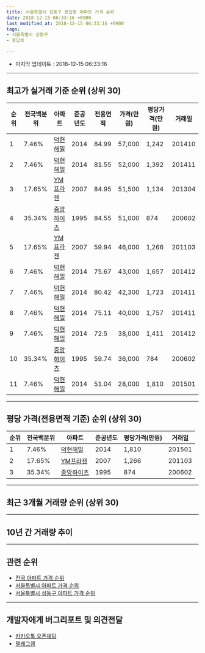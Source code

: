 ```yaml
---
title: 서울특별시 성동구 용답동 아파트 가격 순위
date: 2018-12-15 06:33:16 +0900
last_modified_at: 2018-12-15 06:33:16 +0900
tags:
- 서울특별시 성동구
- 용답동

---
```


* 마지막 업데이트 : 2018-12-15 06:33:16

---

## 최고가 실거래 기준 순위 (상위 30)


|순위|전국백분위|아파트|준공년도|전용면적|가격(만원)|평당가격(만원)|거래일|
|---|---|---|---|---|---|---|---|
|1|7.46%|[덕현해밀](https://search.naver.com/search.naver?query=%EC%84%9C%EC%9A%B8%ED%8A%B9%EB%B3%84%EC%8B%9C+%EC%84%B1%EB%8F%99%EA%B5%AC+%EC%9A%A9%EB%8B%B5%EB%8F%99+%EB%8D%95%ED%98%84%ED%95%B4%EB%B0%80)|2014|84.99|57,000|1,242|201410|
|2|7.46%|[덕현해밀](https://search.naver.com/search.naver?query=%EC%84%9C%EC%9A%B8%ED%8A%B9%EB%B3%84%EC%8B%9C+%EC%84%B1%EB%8F%99%EA%B5%AC+%EC%9A%A9%EB%8B%B5%EB%8F%99+%EB%8D%95%ED%98%84%ED%95%B4%EB%B0%80)|2014|81.55|52,000|1,392|201411|
|3|17.65%|[YM프라젠](https://search.naver.com/search.naver?query=%EC%84%9C%EC%9A%B8%ED%8A%B9%EB%B3%84%EC%8B%9C+%EC%84%B1%EB%8F%99%EA%B5%AC+%EC%9A%A9%EB%8B%B5%EB%8F%99+YM%ED%94%84%EB%9D%BC%EC%A0%A0)|2007|84.95|51,500|1,134|201304|
|4|35.34%|[중앙하이츠](https://search.naver.com/search.naver?query=%EC%84%9C%EC%9A%B8%ED%8A%B9%EB%B3%84%EC%8B%9C+%EC%84%B1%EB%8F%99%EA%B5%AC+%EC%9A%A9%EB%8B%B5%EB%8F%99+%EC%A4%91%EC%95%99%ED%95%98%EC%9D%B4%EC%B8%A0)|1995|84.55|51,000|874|200602|
|5|17.65%|[YM프라젠](https://search.naver.com/search.naver?query=%EC%84%9C%EC%9A%B8%ED%8A%B9%EB%B3%84%EC%8B%9C+%EC%84%B1%EB%8F%99%EA%B5%AC+%EC%9A%A9%EB%8B%B5%EB%8F%99+YM%ED%94%84%EB%9D%BC%EC%A0%A0)|2007|59.94|46,000|1,266|201103|
|6|7.46%|[덕현해밀](https://search.naver.com/search.naver?query=%EC%84%9C%EC%9A%B8%ED%8A%B9%EB%B3%84%EC%8B%9C+%EC%84%B1%EB%8F%99%EA%B5%AC+%EC%9A%A9%EB%8B%B5%EB%8F%99+%EB%8D%95%ED%98%84%ED%95%B4%EB%B0%80)|2014|75.67|43,000|1,657|201412|
|7|7.46%|[덕현해밀](https://search.naver.com/search.naver?query=%EC%84%9C%EC%9A%B8%ED%8A%B9%EB%B3%84%EC%8B%9C+%EC%84%B1%EB%8F%99%EA%B5%AC+%EC%9A%A9%EB%8B%B5%EB%8F%99+%EB%8D%95%ED%98%84%ED%95%B4%EB%B0%80)|2014|80.42|42,300|1,723|201411|
|8|7.46%|[덕현해밀](https://search.naver.com/search.naver?query=%EC%84%9C%EC%9A%B8%ED%8A%B9%EB%B3%84%EC%8B%9C+%EC%84%B1%EB%8F%99%EA%B5%AC+%EC%9A%A9%EB%8B%B5%EB%8F%99+%EB%8D%95%ED%98%84%ED%95%B4%EB%B0%80)|2014|75.11|40,000|1,757|201411|
|9|7.46%|[덕현해밀](https://search.naver.com/search.naver?query=%EC%84%9C%EC%9A%B8%ED%8A%B9%EB%B3%84%EC%8B%9C+%EC%84%B1%EB%8F%99%EA%B5%AC+%EC%9A%A9%EB%8B%B5%EB%8F%99+%EB%8D%95%ED%98%84%ED%95%B4%EB%B0%80)|2014|72.5|38,000|1,411|201412|
|10|35.34%|[중앙하이츠](https://search.naver.com/search.naver?query=%EC%84%9C%EC%9A%B8%ED%8A%B9%EB%B3%84%EC%8B%9C+%EC%84%B1%EB%8F%99%EA%B5%AC+%EC%9A%A9%EB%8B%B5%EB%8F%99+%EC%A4%91%EC%95%99%ED%95%98%EC%9D%B4%EC%B8%A0)|1995|59.74|36,000|784|200602|
|11|7.46%|[덕현해밀](https://search.naver.com/search.naver?query=%EC%84%9C%EC%9A%B8%ED%8A%B9%EB%B3%84%EC%8B%9C+%EC%84%B1%EB%8F%99%EA%B5%AC+%EC%9A%A9%EB%8B%B5%EB%8F%99+%EB%8D%95%ED%98%84%ED%95%B4%EB%B0%80)|2014|51.04|28,000|1,810|201501|


---

## 평당 가격(전용면적 기준) 순위 (상위 30)


|순위|전국백분위|아파트|준공년도|평당가격(만원)|거래일|
|---|---|---|---|---|---|
|1|7.46%|[덕현해밀](https://search.naver.com/search.naver?query=%EC%84%9C%EC%9A%B8%ED%8A%B9%EB%B3%84%EC%8B%9C+%EC%84%B1%EB%8F%99%EA%B5%AC+%EC%9A%A9%EB%8B%B5%EB%8F%99+%EB%8D%95%ED%98%84%ED%95%B4%EB%B0%80)|2014|1,810|201501|
|2|17.65%|[YM프라젠](https://search.naver.com/search.naver?query=%EC%84%9C%EC%9A%B8%ED%8A%B9%EB%B3%84%EC%8B%9C+%EC%84%B1%EB%8F%99%EA%B5%AC+%EC%9A%A9%EB%8B%B5%EB%8F%99+YM%ED%94%84%EB%9D%BC%EC%A0%A0)|2007|1,266|201103|
|3|35.34%|[중앙하이츠](https://search.naver.com/search.naver?query=%EC%84%9C%EC%9A%B8%ED%8A%B9%EB%B3%84%EC%8B%9C+%EC%84%B1%EB%8F%99%EA%B5%AC+%EC%9A%A9%EB%8B%B5%EB%8F%99+%EC%A4%91%EC%95%99%ED%95%98%EC%9D%B4%EC%B8%A0)|1995|874|200602|


---

## 최근 3개월 거래량 순위 (상위 30)


<div style="width:100%;">
    <canvas id="deal_count_ranking" height="250"></canvas>
</div>


<script>
new Chart(document.getElementById("deal_count_ranking"), {
    type: 'horizontalBar',
    data: {
        labels: ['중앙하이츠', 'YM프라젠', '덕현해밀'],
        datasets: [{
            label: '실거래 수',
            data: [1, 1, 1],
            borderColor: "rgba(255, 0, 128, 1)",
            backgroundColor: "rgba(255, 0, 128, 0.5)",
            fill: false,
        }]
    },
    options: {
        responsive: true,
        title: {
            display: true,
            text: '최근 3개월 거래량 순위'
        },
        tooltips: {
            mode: 'index',
            intersect: false,
            callbacks: {
                title: function(tooltipItems, data) {
                    return "실거래 수:";
                },
                label: function(tooltipItem, data) {
                    return data.labels[tooltipItem.index] + ": " + tooltipItem.xLabel;
                }
            }
        },
        hover: {
            mode: 'nearest',
            intersect: true
        },
        scales: {
            xAxes: [{
                display: true,
                scaleLabel: {
                    display: true,
                    labelString: '실거래 수'
                },
                ticks: {
                    suggestedMin: 0,
                }
            }],
            yAxes: [{
                display: true,
                ticks: {
                    autoSkip: false,
                    callback: function(value, index, values) {
                        if (value.length > 15)
                            return value.substr(0, 13) + "...";
                        else
                            return value;
                    }
                },
                scaleLabel: {
                    display: false,
                }
            }]
        }
    }
});

</script>


---

## 10년 간 거래량 추이


<div style="width:100%;">
    <canvas id="deal_progress" height="250"></canvas>
</div>

<script>
new Chart(document.getElementById("deal_progress"), {
    type: 'line',
    data: {
        labels: ['200812','200901','200902','200903','200904','200905','200906','200907','200908','200909','200910','200911','200912','201001','201002','201003','201004','201005','201006','201007','201008','201009','201010','201011','201012','201101','201102','201103','201104','201105','201106','201107','201108','201109','201110','201111','201112','201201','201202','201203','201204','201205','201206','201207','201208','201209','201210','201211','201212','201301','201302','201303','201304','201305','201306','201307','201308','201309','201310','201311','201312','201401','201402','201403','201404','201405','201406','201407','201408','201409','201410','201411','201412','201501','201502','201503','201504','201505','201506','201507','201508','201509','201510','201511','201512','201601','201602','201603','201604','201605','201606','201607','201608','201609','201610','201611','201612','201701','201702','201703','201704','201705','201706','201707','201708','201709','201710','201711','201712','201801','201802','201803','201804','201805','201806','201807','201808','201809','201810','201811','201812'],
        datasets: [{
            label: '실거래 수',
            pointRadius: 1,
            data: [0, 0, 1, 0, 0, 2, 1, 0, 1, 0, 0, 0, 0, 0, 2, 0, 1, 0, 0, 0, 0, 0, 0, 0, 0, 0, 0, 4, 1, 2, 0, 3, 1, 2, 1, 0, 0, 0, 0, 0, 1, 0, 0, 0, 0, 1, 0, 0, 0, 0, 0, 0, 1, 1, 1, 1, 1, 1, 1, 1, 0, 0, 1, 0, 0, 0, 2, 1, 1, 0, 5, 11, 7, 1, 2, 3, 2, 4, 2, 6, 3, 2, 5, 2, 0, 1, 0, 3, 0, 1, 6, 4, 2, 1, 0, 0, 0, 0, 2, 3, 0, 0, 3, 1, 1, 4, 1, 3, 0, 2, 2, 5, 0, 1, 0, 2, 1, 3, 3, 0, 0],
            borderColor: "rgba(255, 201, 14, 1)",
            backgroundColor: "rgba(255, 201, 14, 0.5)",
            fill: true,
        }]
    },
    options: {
        responsive: true,
        title: {
            display: true,
            text: '10년간 거래량 추이'
        },
        tooltips: {
            mode: 'index',
            intersect: false,
        },
        hover: {
            mode: 'nearest',
            intersect: true
        },
        scales: {
            xAxes: [{
                display: true,
                scaleLabel: {
                    display: true,
                    labelString: '년/월'
                }
            }],
            yAxes: [{
                display: true,
                ticks: {
                    suggestedMin: 0,
                },
                scaleLabel: {
                    display: true,
                    labelString: '실거래 수'
                }
            }]
        }
    }
});

</script>


---

## 관련 순위

- [전국 아파트 가격 순위](https://inasie.github.io/apt-ranking/전국)
- [서울특별시 아파트 가격 순위](https://inasie.github.io/apt-ranking/서울특별시)
- [서울특별시 성동구 아파트 가격 순위](https://inasie.github.io/apt-ranking/서울특별시-성동구)


---

## 개발자에게 버그리포트 및 의견전달

- [카카오톡 오픈채팅](https://open.kakao.com/o/gLJUAP4)
- [텔레그램](https://t.me/inasie)

